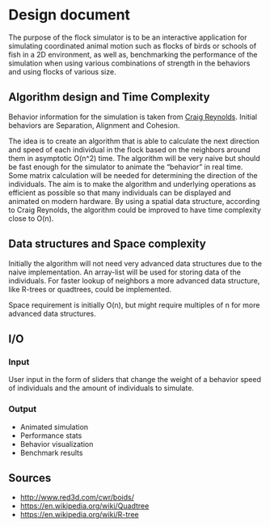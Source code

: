 # Design document

The purpose of the flock simulator is to be an interactive application for simulating coordinated animal motion such as flocks of birds or schools of fish in a 2D environment, as well as, benchmarking the performance of the simulation when using various combinations of strength in the behaviors and using flocks of various size.

## Algorithm design and Time Complexity

Behavior information for the simulation is taken from [Craig Reynolds](http://www.red3d.com/cwr/boids/). Initial behaviors are Separation, Alignment and Cohesion.

The idea is to create an algorithm that is able to calculate the next direction and speed of each individual in the flock based on the neighbors around them in asymptotic O(n^2) time. The algorithm will be very naive but should be fast enough for the simulator to animate the “behavior” in real time. Some matrix calculation will be needed for determining the direction of the individuals. The aim is to make the algorithm and underlying operations as efficient as possible so that many individuals can be displayed and animated on modern hardware. By using a spatial data structure, according to Craig Reynolds, the algorithm could be improved to have time complexity close to O(n).

## Data structures and Space complexity

Initially the algorithm will not need very advanced data structures due to the naive implementation. An array-list will be used for storing data of the individuals. For faster lookup of neighbors a more advanced data structure, like R-trees or quadtrees, could be implemented.

Space requirement is initially O(n), but might require multiples of n for more advanced data structures.

## I/O

### Input

User input in the form of sliders that change the weight of a behavior speed of individuals and the amount of individuals to simulate.

### Output

* Animated simulation 
* Performance stats
* Behavior visualization
* Benchmark results

## Sources
* http://www.red3d.com/cwr/boids/
* https://en.wikipedia.org/wiki/Quadtree
* https://en.wikipedia.org/wiki/R-tree
